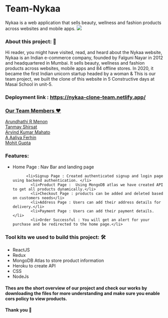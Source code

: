 
# Team-Nykaa
Nykaa is a web application that sells beauty, wellness and fashion products across websites and mobile apps.
<img src="https://techstory.in/wp-content/uploads/2020/05/nykaa-funding.png">
<h3>About this project: 🙌</h3>
Hi reader, you might have visited, read, and heard about the Nykaa website, Nykaa is an Indian e-commerce company, founded by Falguni Nayar in 2012 and headquartered in Mumbai. It sells beauty, wellness and fashion products across websites, mobile apps and 84 offline stores. In 2020, it became the first Indian unicorn startup headed by a woman & This is our team project, we built the clone of this website in 5 Constructive days at Masai School in unit-5.
<h3>Deployment link : <a href="https://nykaa-clone-team.netlify.app/">https://nykaa-clone-team.netlify.app/</></h3>
<h3>Our Team Members ❤️</h3>
   <a href="https://github.com/arundhathi6">Arundhathi R Menon</a><br>
    <a href="https://github.com/TanmayShirsat">Tanmay Shirsat</a><br>
     <a href="https://github.com/Arvind-Kumar-Mahato">Arvind Kumar Mahato</a><br>
      <a href="https://github.com/aaliyafari">A Aaliya Ferhin</a><br>
       <a href="https://github.com/MohitGupta10">Mohit Gupta</a><br>
      <h3>Features:</h3>
      <ul>
            <li>Home Page : Nav Bar and landing page</li>

          <li>Signup Page : Created authenticated signup and login page using backend authentication. </li>
            <li>Product Page :  Using MongoDB atlas we have created API to get all products dynamically.</li>
            <li>Checkout Page : products can be added and deleted based on customers needs</li>
            <li>Address Page : Users can add their address details for delivery.</li>
            <li>Payment Page : Users can add their payment details.</li>
            <li>Order Successful : You will get an alert for your purchase and be redirected to the home page.</li>
   </ul>
      
 <h3>Tool kits we used to build this project: 🛠</h3>
  <ul>
            <li>ReactJS</li>
            <li>Redux</li>
            <li>MongoDB Atlas to store product information</li>
       <li>Heroku to create API</li>
             <li>CSS</li>
            <li>NodeJs</li></ul>
  <h4>Thes are the short overview of our project and check our works by downloading the files for more understanding and make sure you enable cors policy to view products.</h4>
  <h4>Thank you 🙌</h4>
            
           

   

   
    
  
  
    
    

